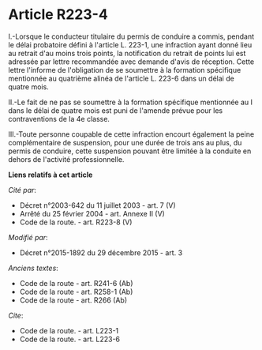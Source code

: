 # Article R223-4

I.-Lorsque le conducteur titulaire du permis de conduire a commis, pendant le délai probatoire défini à l'article L. 223-1,
une infraction ayant donné lieu au retrait d'au moins trois points, la notification du retrait de points lui est adressée par
lettre recommandée avec demande d'avis de réception. Cette lettre l'informe de l'obligation de se soumettre à la formation
spécifique mentionnée au quatrième  alinéa de l'article L. 223-6 dans un délai de quatre mois. 

II.-Le fait de ne pas se soumettre à la formation spécifique mentionnée au I dans le délai de quatre mois est puni de
l'amende prévue pour les contraventions de la 4e classe. 

III.-Toute personne coupable de cette infraction encourt également la peine complémentaire de suspension, pour une durée de
trois ans au plus, du permis de conduire, cette suspension pouvant être limitée à la conduite en dehors de l'activité
professionnelle.

**Liens relatifs à cet article**

_Cité par_:

  - Décret n°2003-642 du 11 juillet 2003 - art. 7 (V)
  - Arrêté du 25 février 2004 - art. Annexe II (V)
  - Code de la route. - art. R223-8 (V)

_Modifié par_:

  - Décret n°2015-1892 du 29 décembre 2015 - art. 3

_Anciens textes_:

  - Code de la route - art. R241-6 (Ab)
  - Code de la route - art. R258-1 (Ab)
  - Code de la route - art. R266 (Ab)

_Cite_:

  - Code de la route. - art. L223-1
  - Code de la route. - art. L223-6
